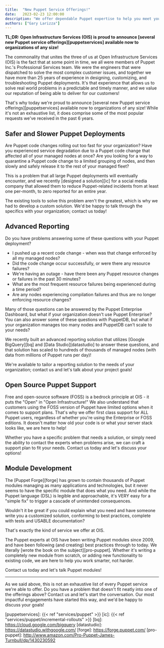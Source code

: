 ```yaml
---
title:  "New Puppet Service Offerings!"
date:   2023-02-23 12:00:00
description: "We offer dependable Puppet expertise to help you meet your goals."
authors: ["Gary Larizza"]
---
```


**TL;DR: Open Infrastructure Services (OIS) is proud to announce
[several new Puppet service offerings][puppetservices] available now to
organizations of any size!**

The commonality that unites the three of us at Open Infrastructure Services
(OIS) is the fact that at some point in time, we all were members of Puppet
Inc.'s Professional Services team. We were the engineers that were dispatched to
solve the most complex customer issues, and together we have more than 25 years
of experience in designing, customizing, and troubleshooting Puppet deployments.
It's that experience that allows us to solve real world problems in a
predictable and timely manner, and we value our reputation of being able to
deliver for our customers!

That's why today we're proud to announce [several new Puppet service
offerings][puppetservices] available now to organizations of any size!  While
it's not an exhaustive list, it does comprise some of the most popular requests
we've received in the past 6 years.

Safer and Slower Puppet Deployments
---

Are Puppet code changes rolling out too fast for your organization? Have you
experienced service degradation due to a Puppet code change that affected all of
your managed nodes at once? Are you looking for a way to quarantine a Puppet
code change to a limited grouping of nodes, and then slowly and safely release
it to the rest of your managed fleet?

This is a problem that all large Puppet deployments will eventually encounter,
and we recently [designed a solution][ic] for a social media company that allowed
them to reduce Puppet-related incidents from at least one per-month, to zero
reported for an entire year.

The existing tools to solve this problem aren't the greatest, which is why we
had to develop a custom solution. We'd be happy to talk through the specifics
with your organization; contact us today!

Advanced Reporting
---

Do you have problems answering some of these questions with your Puppet deployment?

* I pushed up a recent code change - when was that change enforced by all my managed nodes?
* Did the code change occur successfully, or were there any resource failures?
* We're having an outage - have there been any Puppet resource changes or failures in the past 30 minutes?
* What are the most frequent resource failures being experienced during a time period?
* Are any nodes experiencing compilation failures and thus are no longer enforcing resource changes?

Many of those questions can be answered by the Puppet Enterprise Dashboard, but
what if your organization doesn't use Puppet Enterprise?  You can also answer
some of these questions with PuppetDB, but what if your organization manages too
many nodes and PuppetDB can't scale to your needs?

We recently built an advanced reporting solution that utilizes [Google
BigQuery][bq] and [Data Studio][datastudio] to answer these questions, and that
solution has scaled to hundreds of thousands of managed nodes (with data from
millions of Puppet runs per day)!

We're available to tailor a reporting solution to the needs of your organization; contact us and let's talk about your project goals!

Open Source Puppet Support
---

Free and open-source software (FOSS) is a bedrock principle at OIS - it puts the
"Open" in "Open Infrastructure!" We also understand that customers using the
FOSS version of Puppet have limited options when it comes to support plans. That's
why we offer first class support for ALL Puppet users, regardless of whether you're
using the Enterprise or FOSS editions. It doesn't matter how old your code is or
what your server stack looks like, we are here to help!

Whether you have a specific problem that needs a solution, or simply need the
ability to contact the experts when problems arise, we can craft a support plan
to fit your needs. Contact us today and let's discuss your options!

Module Development
---

The [Puppet Forge][forge] has grown to contain thousands of Puppet modules
managing as many applications and technologies, but it never seems to have the
specific module that does what you need. And while the Puppet language (DSL) is
legible and approachable, it's VERY easy for a "simple fix" to trigger a cascade
of unintended consequences.

Wouldn't it be great if you could explain what you need and have someone write
you a customized solution, conforming to best practices, complete with tests and
USABLE documentation?

That's exactly the kind of service we offer at OIS.

The Puppet experts at OIS have been writing Puppet modules since 2009, and have
been following (and creating) best practices through to today. We literally
[wrote the book on the subject][pro-puppet]. Whether it's writing a completely
new module from scratch, or adding new functionality to existing code, we are
here to help you work smarter, not harder.

Contact us today and let's talk Puppet modules!

---

As we said above, this is not an exhaustive list of every Puppet service we're
able to offer. Do you have a problem that doesn't fit neatly into one of the
offerings above? Contact us and let's start the conversation. Our most impactful
engagements have started this way, and we'd be happy to discuss your goals!

[puppetservices]: {{< ref "services/puppet" >}}
[ic]: {{< ref "services/puppet/incremental-rollouts" >}}
[bq]: https://cloud.google.com/bigquery
[datastudio]: https://datastudio.withgoogle.com/
[forge]: https://forge.puppet.com/
[pro-puppet]: http://www.amazon.com/Pro-Puppet-James-Turnbull/dp/1430230592